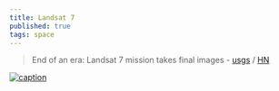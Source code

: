 ```yaml
---
title: Landsat 7
published: true
tags: space
---
```

> 	End of an era: Landsat 7 mission takes final images - [usgs](https://www.usgs.gov/news/national-news-release/end-era-historic-landsat-7-mission-takes-final-images) / [HN](https://news.ycombinator.com/item?id=41663465)

[![caption](https://d9-wret.s3.us-west-2.amazonaws.com/assets/palladium/production/s3fs-public/styles/full_width/public/media/images/Landsat7_1999-Apr18_29-30_FirstLight.jpg?itok=19iNlRkp)](https://www.usgs.gov/news/national-news-release/end-era-historic-landsat-7-mission-takes-final-images)
